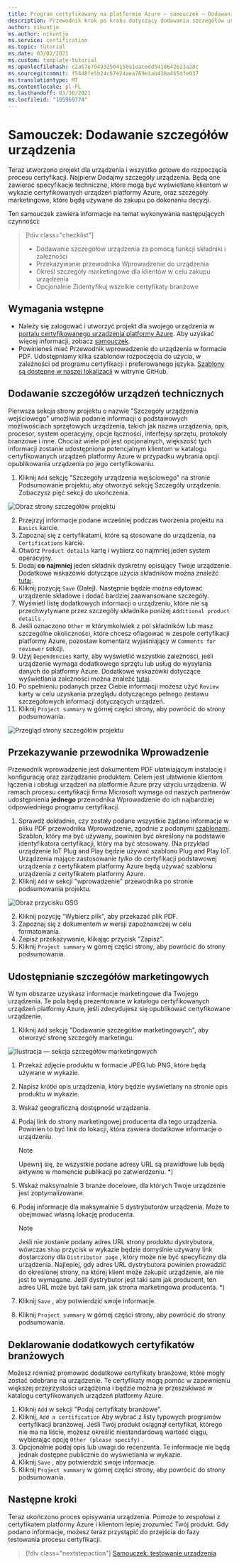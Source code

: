 ```yaml
---
title: Program certyfikowany na platformie Azure — samouczek — Dodawanie szczegółów urządzenia
description: Przewodnik krok po kroku dotyczący dodawania szczegółów urządzenia do projektu w portalu Azure Certified Device
author: nikuntjo
ms.author: nikuntjo
ms.service: certification
ms.topic: tutorial
ms.date: 03/02/2021
ms.custom: template-tutorial
ms.openlocfilehash: c2a67e794932504150a1eacedd5418642623a20c
ms.sourcegitcommit: f5448fe5b24c67e24aea769e1ab438a465dfe037
ms.translationtype: MT
ms.contentlocale: pl-PL
ms.lasthandoff: 03/30/2021
ms.locfileid: "105969774"
---
```

# <a name="tutorial-add-device-details"></a>Samouczek: Dodawanie szczegółów urządzenia

Teraz utworzono projekt dla urządzenia i wszystko gotowe do rozpoczęcia procesu certyfikacji. Najpierw Dodajmy szczegóły urządzenia. Będą one zawierać specyfikacje techniczne, które mogą być wyświetlane klientom w wykazie certyfikowanych urządzeń platformy Azure, oraz szczegóły marketingowe, które będą używane do zakupu po dokonaniu decyzji.

Ten samouczek zawiera informacje na temat wykonywania następujących czynności:

> [!div class="checklist"]
> * Dodawanie szczegółów urządzenia za pomocą funkcji składniki i zależności
> * Przekazywanie przewodnika Wprowadzenie do urządzenia
> * Określ szczegóły marketingowe dla klientów w celu zakupu urządzenia
> * Opcjonalnie Zidentyfikuj wszelkie certyfikaty branżowe

## <a name="prerequisites"></a>Wymagania wstępne

* Należy się zalogować i utworzyć projekt dla swojego urządzenia w [portalu certyfikowanego urządzenia platformy Azure](https://certify.azure.com). Aby uzyskać więcej informacji, zobacz [samouczek](tutorial-01-creating-your-project.md).
* Powinieneś mieć Przewodnik wprowadzenie do urządzenia w formacie PDF. Udostępniamy kilka szablonów rozpoczęcia do użycia, w zależności od programu certyfikacji i preferowanego języka. [Szablony są dostępne w naszej lokalizacji](https://aka.ms/GSTemplate "Wprowadzenie do szablonów") w witrynie GitHub.

## <a name="adding-technical-device-details"></a>Dodawanie szczegółów urządzeń technicznych

Pierwsza sekcja strony projektu o nazwie "Szczegóły urządzenia wejściowego" umożliwia podanie informacji o podstawowych możliwościach sprzętowych urządzenia, takich jak nazwa urządzenia, opis, procesor, system operacyjny, opcje łączności, interfejsy sprzętu, protokoły branżowe i inne. Chociaż wiele pól jest opcjonalnych, większość tych informacji zostanie udostępniona potencjalnym klientom w katalogu certyfikowanych urządzeń platformy Azure w przypadku wybrania opcji opublikowania urządzenia po jego certyfikowaniu.

1. Kliknij `Add` sekcję "Szczegóły urządzenia wejściowego" na stronie Podsumowanie projektu, aby otworzyć sekcję Szczegóły urządzenia. Zobaczysz pięć sekcji do ukończenia.

![Obraz strony szczegółów projektu](./media/images/device-details-menu.png)

2. Przejrzyj informacje podane wcześniej podczas tworzenia projektu na `Basics` karcie.
1. Zapoznaj się z certyfikatami, które są stosowane do urządzenia, na `Certifications` karcie.
1. Otwórz `Product details` kartę i wybierz co najmniej jeden system operacyjny.
1. Dodaj **co najmniej** jeden składnik dyskretny opisujący Twoje urządzenie. Dodatkowe wskazówki dotyczące użycia składników można znaleźć [tutaj](how-to-using-the-components-feature.md).
1. Kliknij pozycję `Save` (Dalej). Następnie będzie można edytować urządzenie składowe i dodać bardziej zaawansowane szczegóły.
1. Wyświetl listę dodatkowych informacji o urządzeniu, które nie są przechwytywane przez szczegóły składnika poniżej `Additional product details` .
1. Jeśli oznaczono `Other` w którymkolwiek z pól składników lub masz szczególne okoliczności, które chcesz oflagować w zespole certyfikacji platformy Azure, pozostaw komentarz wyjaśniający w `Comments for reviewer` sekcji.
1. Użyj `Dependencies` karty, aby wyświetlić wszystkie zależności, jeśli urządzenie wymaga dodatkowego sprzętu lub usług do wysyłania danych do platformy Azure. Dodatkowe wskazówki dotyczące wyświetlania zależności można znaleźć [tutaj](how-to-indirectly-connected-devices.md).
1. Po spełnieniu podanych przez Ciebie informacji możesz użyć `Review` karty w celu uzyskania przeglądu dotyczącego pełnego zestawu szczegółowych informacji dotyczących urządzeń.
1. Kliknij `Project summary` w górnej części strony, aby powrócić do strony podsumowania.

![Przegląd strony szczegółów projektu](./media/images/sample-device-details.png)

## <a name="uploading-a-get-started-guide"></a>Przekazywanie przewodnika Wprowadzenie

Przewodnik wprowadzenie jest dokumentem PDF ułatwiającym instalację i konfigurację oraz zarządzanie produktem. Celem jest ułatwienie klientom łączenia i obsługi urządzeń na platformie Azure przy użyciu urządzenia. W ramach procesu certyfikacji firma Microsoft wymaga od naszych partnerów udostępnienia **jednego** przewodnika Wprowadzenie do ich najbardziej odpowiedniego programu certyfikacji.

1. Sprawdź dokładnie, czy zostały podane wszystkie żądane informacje w pliku PDF przewodnika Wprowadzenie, zgodnie z podanymi [szablonami](https://aka.ms/GSTemplate). Szablon, który ma być używany, powinien być określony na podstawie identyfikatora certyfikacji, który ma być stosowany. (Na przykład urządzenie IoT Plug and Play będzie używać szablonu Plug and Play IoT. Urządzenia mające zastosowanie *tylko* do certyfikacji podstawowej urządzenia z certyfikatem platformy Azure będą używać szablonu urządzenia z certyfikatem platformy Azure.
1. Kliknij `Add` w sekcji "wprowadzenie" przewodnika po stronie podsumowania projektu.

![Obraz przycisku GSG](./media/images/gsg-menu.png)

2. Kliknij pozycję "Wybierz plik", aby przekazać plik PDF.
1. Zapoznaj się z dokumentem w wersji zapoznawczej w celu formatowania.
1. Zapisz przekazywanie, klikając przycisk "Zapisz".
1. Kliknij `Project summary` w górnej części strony, aby powrócić do strony podsumowania.

## <a name="providing-marketing-details"></a>Udostępnianie szczegółów marketingowych

W tym obszarze uzyskasz informacje marketingowe dla Twojego urządzenia. Te pola będą prezentowane w katalogu certyfikowanych urządzeń platformy Azure, jeśli zdecydujesz się opublikować certyfikowane urządzenie.

1. Kliknij `Add` sekcję "Dodawanie szczegółów marketingowych", aby otworzyć stronę szczegóły marketingu.

![Ilustracja — sekcja szczegółów marketingowych](./media/images/marketing-details.png)

1. Przekaż zdjęcie produktu w formacie JPEG lub PNG, które będą używane w wykazie.
1. Napisz krótki opis urządzenia, który będzie wyświetlany na stronie opis produktu w wykazie.
1. Wskaż geograficzną dostępność urządzenia.
1. Podaj link do strony marketingowej producenta dla tego urządzenia. Powinien to być link do lokacji, która zawiera dodatkowe informacje o urządzeniu.
    > [!Note]
    > Upewnij się, że wszystkie podane adresy URL są prawidłowe lub będą aktywne w momencie publikacji po zatwierdzeniu. *)

1. Wskaż maksymalnie 3 branże docelowe, dla których Twoje urządzenie jest zoptymalizowane.
1. Podaj informacje dla maksymalnie 5 dystrybutorów urządzenia. Może to obejmować własną lokację producenta.

    > [!Note]
    > Jeśli nie zostanie podany adres URL strony produktu dystrybutora, wówczas `Shop` przycisk w wykazie będzie domyślnie używany link dostarczony dla `Distributor page` , który może nie być specyficzny dla urządzenia. Najlepiej, gdy adres URL dystrybutora powinien prowadzić do określonej strony, na której klient może zakupić urządzenie, ale nie jest to wymagane. Jeśli dystrybutor jest taki sam jak producent, ten adres URL może być taki sam, jak strona marketingowa producenta. *)

1. Kliknij `Save` , aby potwierdzić swoje informacje.
1. Kliknij `Project summary` w górnej części strony, aby powrócić do strony podsumowania.

## <a name="declaring-additional-industry-certifications"></a>Deklarowanie dodatkowych certyfikatów branżowych

Możesz również promować dodatkowe certyfikaty branżowe, które mogły zostać odebrane na urządzenie. Te certyfikaty mogą pomóc w zapewnieniu większej przejrzystości urządzenia i będzie można je przeszukiwać w katalogu certyfikowanych urządzeń platformy Azure.

1. Kliknij `Add` w sekcji "Podaj certyfikaty branżowe".
1. Kliknij, `Add a certification` Aby wybrać z listy typowych programów certyfikacji branżowej. Jeśli Twój produkt osiągnął certyfikat, którego nie ma na liście, możesz określić niestandardową wartość ciągu, wybierając opcję `Other (please specify)` .
1. Opcjonalnie podaj opis lub uwagi do recenzenta. Te informacje nie będą jednak dostępne publicznie do wyświetlania w wykazie.
1. Kliknij `Save` , aby potwierdzić swoje informacje.
1. Kliknij `Project summary` w górnej części strony, aby powrócić do strony podsumowania.

## <a name="next-steps"></a>Następne kroki

Teraz ukończono proces opisywania urządzenia. Pomoże to zespołowi z certyfikatem platformy Azure i klientom lepiej zrozumieć Twój produkt. Gdy podano informacje, możesz teraz przystąpić do przejścia do fazy testowania procesu certyfikacji.
> [!div class="nextstepaction"]
> [Samouczek: testowanie urządzenia](tutorial-03-testing-your-device.md)
